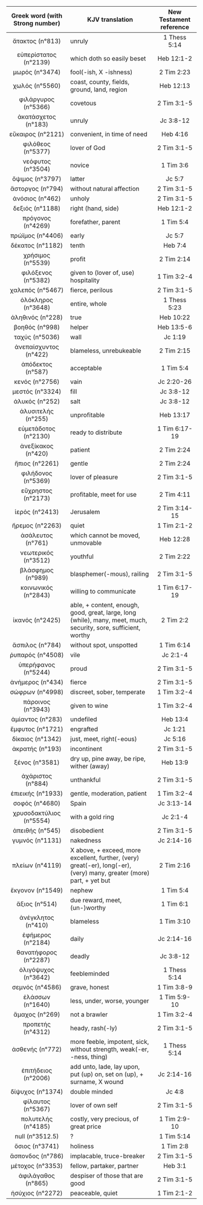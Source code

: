 |Greek word (with Strong number)|KJV translation|New Testament reference|
|:---:|-----|:---:|
ἄτακτος (n°813)|unruly|1 Thess 5:14|
εὐπερίστατος (n°2139)|which doth so  easily beset|Heb 12:1-2|
μωρός (n°3474)|fool(-ish, X  -ishness)|2 Tim 2:23|
χωλός (n°5560)|coast, county, fields, ground,  land, region|Heb 12:13|
φιλάργυρος (n°5366)|covetous|2 Tim 3:1-5|
ἀκατάσχετος (n°183)|unruly|Jc 3:8-12|
εὔκαιρος (n°2121)|convenient, in time  of need|Heb 4:16|
φιλόθεος (n°5377)|lover of God|2 Tim 3:1-5|
νεόφυτος (n°3504)|novice|1 Tim 3:6|
ὄψιμος (n°3797)|latter|Jc 5:7|
ἄστοργος (n°794)|without natural affection|2 Tim 3:1-5|
ἀνόσιος (n°462)|unholy|2 Tim 3:1-5|
δεξιός (n°1188)|right (hand, side)|Heb 12:1-2|
πρόγονος (n°4269)|forefather, parent|1 Tim 5:4|
πρώϊμος (n°4406)|early|Jc 5:7|
δέκατος (n°1182)|tenth|Heb 7:4|
χρήσιμος (n°5539)|profit|2 Tim 2:14|
φιλόξενος (n°5382)|given to (lover  of, use) hospitality|1 Tim 3:2-4|
χαλεπός (n°5467)|fierce,  perilous|2 Tim 3:1-5|
ὁλόκληρος (n°3648)|entire, whole|1 Thess 5:23|
ἀληθινός (n°228)|true|Heb 10:22|
βοηθός (n°998)|helper|Heb 13:5-6|
ταχύς (n°5036)|wall|Jc 1:19|
ἀνεπαίσχυντος (n°422)|blameless, unrebukeable|2 Tim 2:15|
ἀπόδεκτος (n°587)|acceptable|1 Tim 5:4|
κενός (n°2756)|vain|Jc 2:20-26|
μεστός (n°3324)|fill|Jc 3:8-12|
ἁλυκός (n°252)|salt|Jc 3:8-12|
ἀλυσιτελής (n°255)|unprofitable|Heb 13:17|
εὐμετάδοτος (n°2130)|ready to distribute|1 Tim 6:17-19|
ἀνεξίκακος (n°420)|patient|2 Tim 2:24|
ἤπιος (n°2261)|gentle|2 Tim 2:24|
φιλήδονος (n°5369)|lover of  pleasure|2 Tim 3:1-5|
εὔχρηστος (n°2173)|profitable, meet for  use|2 Tim 4:11|
ἱερός (n°2413)|Jerusalem|2 Tim 3:14-15|
ἤρεμος (n°2263)|quiet|1 Tim 2:1-2|
ἀσάλευτος (n°761)|which cannot be  moved, unmovable|Heb 12:28|
νεωτερικός (n°3512)|youthful|2 Tim 2:22|
βλάσφημος (n°989)|blasphemer(-mous), railing|2 Tim 3:1-5|
κοινωνικός (n°2843)|willing to  communicate|1 Tim 6:17-19|
ἱκανός (n°2425)|able, + content, enough, good, great, large, long  (while), many, meet, much, security, sore, sufficient, worthy|2 Tim 2:2|
ἄσπιλος (n°784)|without spot, unspotted|1 Tim 6:14|
ῥυπαρός (n°4508)|vile|Jc 2:1-4|
ὑπερήφανος (n°5244)|proud|2 Tim 3:1-5|
ἀνήμερος (n°434)|fierce|2 Tim 3:1-5|
σώφρων (n°4998)|discreet, sober,  temperate|1 Tim 3:2-4|
πάροινος (n°3943)|given  to wine|1 Tim 3:2-4|
ἀμίαντος (n°283)|undefiled|Heb 13:4|
ἔμφυτος (n°1721)|engrafted|Jc 1:21|
δίκαιος (n°1342)|just, meet, right(-eous)|Jc 5:16|
ἀκρατής (n°193)|incontinent|2 Tim 3:1-5|
ξένος (n°3581)|dry  up, pine away, be ripe, wither (away)|Heb 13:9|
ἀχάριστος (n°884)|unthankful|2 Tim 3:1-5|
ἐπιεικής (n°1933)|gentle,  moderation, patient|1 Tim 3:2-4|
σοφός (n°4680)|Spain|Jc 3:13-14|
χρυσοδακτύλιος (n°5554)|with a gold ring|Jc 2:1-4|
ἀπειθής (n°545)|disobedient|2 Tim 3:1-5|
γυμνός (n°1131)|nakedness|Jc 2:14-16|
πλείων (n°4119)|X above, + exceed, more  excellent,  further, (very) great(-er), long(-er), (very) many, greater (more)  part, + yet but|2 Tim 2:16|
ἔκγονον (n°1549)|nephew|1 Tim 5:4|
ἄξιος (n°514)|due reward, meet, (un-)worthy|1 Tim 6:1|
ἀνέγκλητος (n°410)|blameless|1 Tim 3:10|
ἐφήμερος (n°2184)|daily|Jc 2:14-16|
θανατήφορος (n°2287)|deadly|Jc 3:8-12|
ὀλιγόψυχος (n°3642)|feebleminded|1 Thess 5:14|
σεμνός (n°4586)|grave, honest|1 Tim 3:8-9|
ἐλάσσων (n°1640)|less, under, worse, younger|1 Tim 5:9-10|
ἄμαχος (n°269)|not a brawler|1 Tim 3:2-4|
προπετής (n°4312)|heady, rash(-ly)|2 Tim 3:1-5|
ἀσθενής (n°772)|more feeble,  impotent, sick, without strength, weak(-er, -ness, thing)|1 Thess 5:14|
ἐπιτήδειος (n°2006)|add  unto, lade, lay upon, put (up) on, set on (up),  + surname, X wound|Jc 2:14-16|
δίψυχος (n°1374)|double minded|Jc 4:8|
φίλαυτος (n°5367)|lover of own self|2 Tim 3:1-5|
πολυτελής (n°4185)|costly, very precious, of  great price|1 Tim 2:9-10|
null (n°3512.5)|?|1 Tim 5:14|
ὅσιος (n°3741)|holiness|1 Tim 2:8|
ἄσπονδος (n°786)|implacable, truce-breaker|2 Tim 3:1-5|
μέτοχος (n°3353)|fellow, partaker, partner|Heb 3:1|
ἀφιλάγαθος (n°865)|despiser  of those that are good|2 Tim 3:1-5|
ἡσύχιος (n°2272)|peaceable, quiet|1 Tim 2:1-2|
